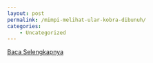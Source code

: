 ```yaml
---
layout: post
permalink: /mimpi-melihat-ular-kobra-dibunuh/
categories:
    - Uncategorized
---
```


[Baca Selengkapnya](/06)